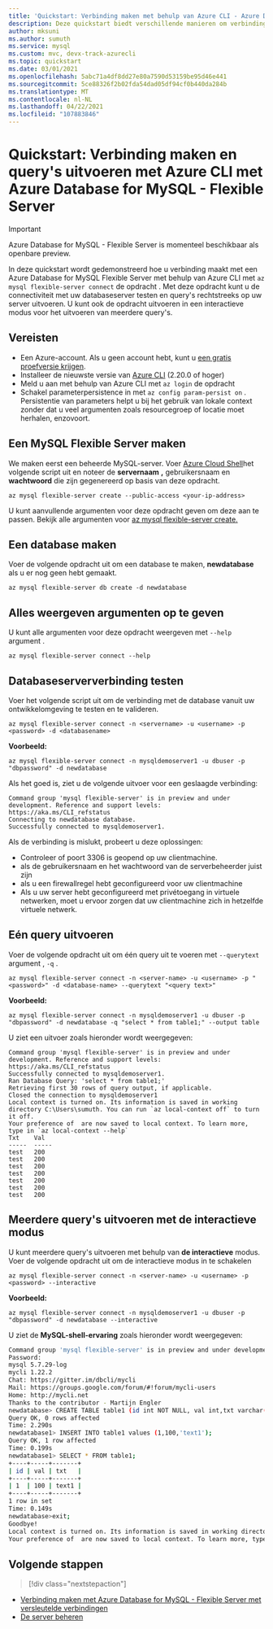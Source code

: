 ```yaml
---
title: 'Quickstart: Verbinding maken met behulp van Azure CLI - Azure Database for MySQL - Flexible Server'
description: Deze quickstart biedt verschillende manieren om verbinding te maken met Azure CLI met Azure Database for MySQL - Flexible Server.
author: mksuni
ms.author: sumuth
ms.service: mysql
ms.custom: mvc, devx-track-azurecli
ms.topic: quickstart
ms.date: 03/01/2021
ms.openlocfilehash: 5abc71a4df8dd27e80a7590d53159be95d46e441
ms.sourcegitcommit: 5ce88326f2b02fda54dad05df94cf0b440da284b
ms.translationtype: MT
ms.contentlocale: nl-NL
ms.lasthandoff: 04/22/2021
ms.locfileid: "107883846"
---
```

# <a name="quickstart-connect-and-query-with-azure-cli--with-azure-database-for-mysql---flexible-server"></a>Quickstart: Verbinding maken en query's uitvoeren met Azure CLI met Azure Database for MySQL - Flexible Server

> [!IMPORTANT]
> Azure Database for MySQL - Flexible Server is momenteel beschikbaar als openbare preview.

In deze quickstart wordt gedemonstreerd hoe u verbinding maakt met een Azure Database for MySQL Flexible Server met behulp van Azure CLI met ```az mysql flexible-server connect``` de opdracht . Met deze opdracht kunt u de connectiviteit met uw databaseserver testen en query's rechtstreeks op uw server uitvoeren.  U kunt ook de opdracht uitvoeren in een interactieve modus voor het uitvoeren van meerdere query's.

## <a name="prerequisites"></a>Vereisten

- Een Azure-account. Als u geen account hebt, kunt u [een gratis proefversie krijgen](https://azure.microsoft.com/free/).
- Installeer de nieuwste versie van [Azure CLI](/cli/azure/install-azure-cli) (2.20.0 of hoger)
- Meld u aan met behulp van Azure CLI met ```az login``` de opdracht 
- Schakel parameterpersistence in met ```az config param-persist on``` . Persistentie van parameters helpt u bij het gebruik van lokale context zonder dat u veel argumenten zoals resourcegroep of locatie moet herhalen, enzovoort.

## <a name="create-an-mysql-flexible-server"></a>Een MySQL Flexible Server maken

We maken eerst een beheerde MySQL-server. Voer [Azure Cloud Shell](https://shell.azure.com/)het volgende script uit en noteer de **servernaam** **,** gebruikersnaam en  **wachtwoord** die zijn gegenereerd op basis van deze opdracht.

```azurecli
az mysql flexible-server create --public-access <your-ip-address>
```

U kunt aanvullende argumenten voor deze opdracht geven om deze aan te passen. Bekijk alle argumenten voor [az mysql flexible-server create.](/cli/azure/mysql/flexible-server#az_mysql_flexible_server_create)

## <a name="create-a-database"></a>Een database maken
Voer de volgende opdracht uit om een database te maken, **newdatabase** als u er nog geen hebt gemaakt.

```azurecli
az mysql flexible-server db create -d newdatabase
```

## <a name="view-all-the-arguments"></a>Alles weergeven argumenten op te geven
U kunt alle argumenten voor deze opdracht weergeven met ```--help``` argument . 

```azurecli
az mysql flexible-server connect --help
```

## <a name="test-database-server-connection"></a>Databaseserververbinding testen
Voer het volgende script uit om de verbinding met de database vanuit uw ontwikkelomgeving te testen en te valideren.

```azurecli
az mysql flexible-server connect -n <servername> -u <username> -p <password> -d <databasename>
```

**Voorbeeld:**
```azurecli
az mysql flexible-server connect -n mysqldemoserver1 -u dbuser -p "dbpassword" -d newdatabase
```

Als het goed is, ziet u de volgende uitvoer voor een geslaagde verbinding:

```output
Command group 'mysql flexible-server' is in preview and under development. Reference and support levels: https://aka.ms/CLI_refstatus
Connecting to newdatabase database.
Successfully connected to mysqldemoserver1.
```
Als de verbinding is mislukt, probeert u deze oplossingen:
- Controleer of poort 3306 is geopend op uw clientmachine.
- als de gebruikersnaam en het wachtwoord van de serverbeheerder juist zijn
- als u een firewallregel hebt geconfigureerd voor uw clientmachine
- Als u uw server hebt geconfigureerd met privétoegang in virtuele netwerken, moet u ervoor zorgen dat uw clientmachine zich in hetzelfde virtuele netwerk.

## <a name="run-single-query"></a>Eén query uitvoeren
Voer de volgende opdracht uit om één query uit te voeren met ```--querytext``` argument , ```-q``` .

```azurecli
az mysql flexible-server connect -n <server-name> -u <username> -p "<password>" -d <database-name> --querytext "<query text>"
```

**Voorbeeld:**
```azurecli
az mysql flexible-server connect -n mysqldemoserver1 -u dbuser -p "dbpassword" -d newdatabase -q "select * from table1;" --output table
```

U ziet een uitvoer zoals hieronder wordt weergegeven:

```output
Command group 'mysql flexible-server' is in preview and under development. Reference and support levels: https://aka.ms/CLI_refstatus
Successfully connected to mysqldemoserver1.
Ran Database Query: 'select * from table1;'
Retrieving first 30 rows of query output, if applicable.
Closed the connection to mysqldemoserver1
Local context is turned on. Its information is saved in working directory C:\Users\sumuth. You can run `az local-context off` to turn it off.
Your preference of  are now saved to local context. To learn more, type in `az local-context --help`
Txt    Val
-----  -----
test   200
test   200
test   200
test   200
test   200
test   200
test   200
```

## <a name="run-multiple-queries-using-interactive-mode"></a>Meerdere query's uitvoeren met de interactieve modus
U kunt meerdere query's uitvoeren met behulp van **de interactieve** modus. Voer de volgende opdracht uit om de interactieve modus in te schakelen

```azurecli
az mysql flexible-server connect -n <server-name> -u <username> -p <password> --interactive
```

**Voorbeeld:**
```azurecli
az mysql flexible-server connect -n mysqldemoserver1 -u dbuser -p "dbpassword" -d newdatabase --interactive
```

U ziet de **MySQL-shell-ervaring** zoals hieronder wordt weergegeven:

```bash
Command group 'mysql flexible-server' is in preview and under development. Reference and support levels: https://aka.ms/CLI_refstatus
Password:
mysql 5.7.29-log
mycli 1.22.2
Chat: https://gitter.im/dbcli/mycli
Mail: https://groups.google.com/forum/#!forum/mycli-users
Home: http://mycli.net
Thanks to the contributor - Martijn Engler
newdatabase> CREATE TABLE table1 (id int NOT NULL, val int,txt varchar(200));
Query OK, 0 rows affected
Time: 2.290s
newdatabase1> INSERT INTO table1 values (1,100,'text1');
Query OK, 1 row affected
Time: 0.199s
newdatabase1> SELECT * FROM table1;
+----+-----+-------+
| id | val | txt   |
+----+-----+-------+
| 1  | 100 | text1 |
+----+-----+-------+
1 row in set
Time: 0.149s
newdatabase>exit;
Goodbye!
Local context is turned on. Its information is saved in working directory C:\mydir. You can run `az local-context off` to turn it off.
Your preference of  are now saved to local context. To learn more, type in `az local-context --help`
```


## <a name="next-steps"></a>Volgende stappen

> [!div class="nextstepaction"]
* [Verbinding maken met Azure Database for MySQL - Flexible Server met versleutelde verbindingen](how-to-connect-tls-ssl.md)
* [De server beheren](./how-to-manage-server-cli.md)

